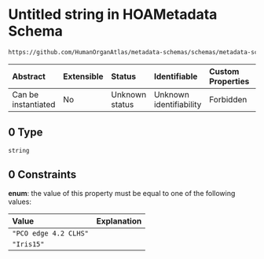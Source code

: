 # Untitled string in HOAMetadata Schema

```txt
https://github.com/HumanOrganAtlas/metadata-schemas/schemas/metadata-schemas.json#/$defs/ScanMetadata/properties/sensor_name/anyOf/0
```



| Abstract            | Extensible | Status         | Identifiable            | Custom Properties | Additional Properties | Access Restrictions | Defined In                                                                   |
| :------------------ | :--------- | :------------- | :---------------------- | :---------------- | :-------------------- | :------------------ | :--------------------------------------------------------------------------- |
| Can be instantiated | No         | Unknown status | Unknown identifiability | Forbidden         | Allowed               | none                | [metadata-schema.json\*](../out/metadata-schema.json "open original schema") |

## 0 Type

`string`

## 0 Constraints

**enum**: the value of this property must be equal to one of the following values:

| Value                 | Explanation |
| :-------------------- | :---------- |
| `"PCO edge 4.2 CLHS"` |             |
| `"Iris15"`            |             |
